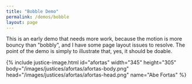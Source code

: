 ```yaml
---
title: "Bobble Demo"
permalink: /demos/bobble
layout: page
---
```


This is an early demo that needs more work, because the motion is more bouncy than "bobbly", and I have some page layout issues to resolve.
The point of the demo is simply to illustrate that, yes, it should be doable.

{% include justice-image.html id="afortas" width="345" height="305" body="/images/justices/afortas/afortas-body.png" head="/images/justices/afortas/afortas-head.png" name="Abe Fortas" %}

<script>
anime({
  targets: '#afortas-head',
  translateY: '5vh',
  duration: 300,
  loop: true,
  direction: 'alternate',
  easing: 'easeInCubic'
});
</script>

